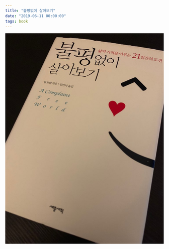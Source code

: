 ```yaml
---
title: "불평없이 살아보기"
date: "2019-06-11 00:00:00"
tags: book
---
```


![](https://github.com/hyeleeie/hyeleeie.github.io/blob/master/assets/images/nocomplaint.jpg?raw=true)  

